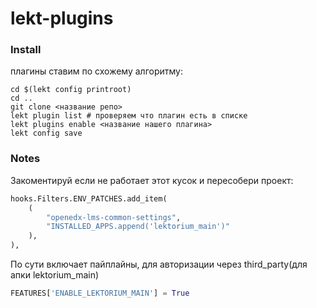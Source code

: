 # lekt-plugins

### Install
плагины ставим по схожему алгоритму:
```shell
cd $(lekt config printroot)
cd ..
git clone <название репо>
lekt plugin list # проверяем что плагин есть в списке
lekt plugins enable <название нашего плагина>
lekt config save
```

### Notes
Закоментируй если не работает этот кусок и пересобери проект:
```python
hooks.Filters.ENV_PATCHES.add_item(
    (
        "openedx-lms-common-settings",
        "INSTALLED_APPS.append('lektorium_main')"
    ),
),
```

По сути включает пайплайны, для авторизации через third_party(для апки lektorium_main)
```python
FEATURES['ENABLE_LEKTORIUM_MAIN'] = True
```
